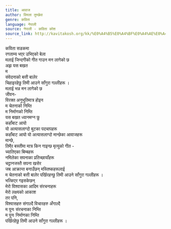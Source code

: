 ```yaml
---
title: आवाज
author: विमला तुम्खेवा
genre: कविता
language: नेपाली
source: नेपाली - कविता कोश
source_link: http://kavitakosh.org/kk/%E0%A4%B5%E0%A4%BF%E0%A4%AE%E0%A4%B2%E0%A4%BE_%E0%A4%A4%E0%A5%81%E0%A4%AE%E0%A5%8D%E0%A4%96%E0%A5%87%E0%A4%B5%E0%A4%BE
---
```


कविता सडकमा  
रगताम्य भएर उभिएको बेला  
मलाई जिन्दगीको गीत गाउन मन लागेको छ  
अझ यस बखत  
म  
संवेदनाको बत्ती बालेर  
चिहाइरहेछु तिमी आउने साँगुरा गल्लीहरू ।  
मलाई भन्न मन लागेको छ  
जीवन-  
विरक्त अनुभूतिमात्र होइन  
म चेतनाको निम्ति  
म निर्माणको निम्ति  
यस बखत ध्यानमग्न छु  
कहाँबाट आयो  
यो अत्यासलाग्दो बुटका पदचापहरू  
कहाँबाट आयो यो अत्यासलाग्दो मान्छेका आवाजहरू  
मान्छे,  
तिमै्र बस्तीमा मात्र किन गाइन्छ मृत्युको गीत -  
च्यातिएका बिम्बहरू  
नमिलेका सपनाका प्रतिच्छायाँहरू  
चट्टानजस्तै सपना खसेर  
जब आक्रान्त बनाउँछन् मस्तिष्कहरूलाई  
म चेतनाको बत्ती बालेर पर्खिरहन्छु तिमी आउने साँगुरा गल्लीहरू ।  
भत्किएर गइसकेछन्  
मेरो विश्वासका आदिम संरचनाहरू  
मेरो लक्ष्यको आकाश  
तर पनि,  
विश्वासहरु संगाल्दै विचारहरु अँगाल्दै  
म पुनः संरचनाका निम्ति  
म पुनः निर्माणका निम्ति  
पर्खिरहेछु तिमी आउने साँगुरा गल्लीहरू ।
